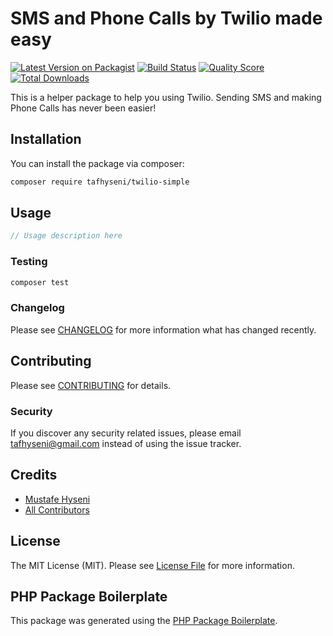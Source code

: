 # SMS and Phone Calls by Twilio made easy

[![Latest Version on Packagist](https://img.shields.io/packagist/v/tafhyseni/twilio-simple.svg?style=flat-square)](https://packagist.org/packages/tafhyseni/twilio-simple)
[![Build Status](https://img.shields.io/travis/tafhyseni/twilio-simple/master.svg?style=flat-square)](https://travis-ci.org/tafhyseni/twilio-simple)
[![Quality Score](https://img.shields.io/scrutinizer/g/tafhyseni/twilio-simple.svg?style=flat-square)](https://scrutinizer-ci.com/g/tafhyseni/twilio-simple)
[![Total Downloads](https://img.shields.io/packagist/dt/tafhyseni/twilio-simple.svg?style=flat-square)](https://packagist.org/packages/tafhyseni/twilio-simple)

This is a helper package to help you using Twilio. Sending SMS and making Phone Calls has never been easier!

## Installation

You can install the package via composer:

```bash
composer require tafhyseni/twilio-simple
```

## Usage

``` php
// Usage description here
```

### Testing

``` bash
composer test
```

### Changelog

Please see [CHANGELOG](CHANGELOG.md) for more information what has changed recently.

## Contributing

Please see [CONTRIBUTING](CONTRIBUTING.md) for details.

### Security

If you discover any security related issues, please email tafhyseni@gmail.com instead of using the issue tracker.

## Credits

- [Mustafe Hyseni](https://github.com/tafhyseni)
- [All Contributors](../../contributors)

## License

The MIT License (MIT). Please see [License File](LICENSE.md) for more information.

## PHP Package Boilerplate

This package was generated using the [PHP Package Boilerplate](https://laravelpackageboilerplate.com).
